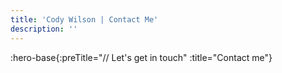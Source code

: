 ```yaml
---
title: 'Cody Wilson | Contact Me'
description: ''
---
```


:hero-base{:preTitle="// Let's get in touch" :title="Contact me"}
